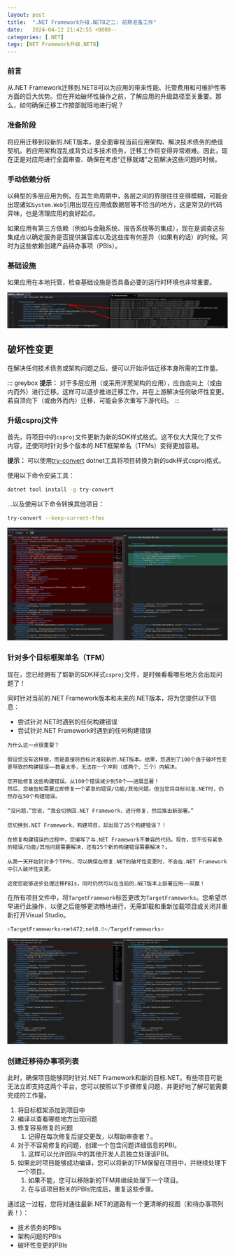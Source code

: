 ```yaml
---
layout: post
title:  ".NET Framework升级.NET8之二: 前期准备工作"
date:   2024-04-12 21:42:55 +0800--
categories: [.NET]
tags: [NET Framework升级.NET8]  
---
```


### 前言

从.NET Framework迁移到.NET8可以为应用的带来性能、托管费用和可维护性等方面的巨大优势。但在开始破坏性操作之前，了解应用的升级路径至关重要。那么，如何确保迁移工作按部就班地进行呢？

### 准备阶段

将应用迁移到较新的.NET版本，是全面审视当前应用架构、解决技术债务的绝佳契机。若应用架构混乱或背负过多技术债务，迁移工作将变得异常艰难。因此，现在正是对应用进行全面审查、确保在考虑“迁移就绪”之前解决这些问题的时候。

### 手动依赖分析

以典型的多层应用为例，在其生命周期中，各层之间的界限往往变得模糊，可能会出现诸如`System.Web`引用出现在应用或数据层等不恰当的地方，这是常见的代码异味，也是清理应用的良好起点。

如果应用有第三方依赖（例如与金融系统、报告系统等的集成），现在是调查这些集成点以确定服务是否提供兼容库以及这些库有何差异（如果有的话）的时候。同时为这些依赖创建产品待办事项（PBIs）。

### 基础设施

如果应用在本地托管，检查基础设施是否具备必要的运行时环境也非常重要。

![安装必要的.NET 8运行时](/assets/imgs/related-runtimes.png)

## 破坏性变更

在解决任何技术债务或架构问题之后，便可以开始评估迁移本身所需的工作量。

::: greybox
**提示：** 对于多层应用（或采用洋葱架构的应用），应自底向上（或由内而外）进行迁移。这样可以逐步推进迁移工作，并在上游解决任何破坏性变更。若自顶向下（或由外而内）迁移，可能会多次重写下游代码。
:::

### 升级csproj文件

首先，将项目中的`csproj`文件更新为新的SDK样式格式。这不仅大大简化了文件内容，还使同时针对多个版本的.NET框架单名（TFMs）变得更加容易。

**提示：** 可以使用[try-convert](https://github.com/dotnet/try-convert?wt.mc_id=MVP_324329) dotnet工具将项目转换为新的sdk样式csproj格式。

使用以下命令安装工具：

```bash
dotnet tool install -g try-convert
```

...以及使用以下命令转换其他项目：

```bash
try-convert --keep-current-tfms
```

![旧版csproj文件与新版SDK csproj文件的区别](/assets/imgs/legacy-vs-sdk.png)

### 针对多个目标框架单名（TFM）

现在，您已经拥有了崭新的SDK样式`csproj`文件，是时候看看哪些地方会出现问题了！

同时针对当前的.NET Framework版本和未来的.NET版本，将为您提供以下信息：

- 尝试针对.NET时遇到的任何构建错误
- 尝试针对.NET Framework时遇到的任何构建错误

```text
为什么这一点很重要？

假设您没有这样做，而是直接将目标对准较新的.NET版本。结果，您遇到了100个由于破坏性变更导致的构建错误——数量太多，无法在一个冲刺（或两个、三个）内解决。

您开始修复这些构建错误。从100个错误减少到50个——进展显著！
然后，您被告知需要立即修复一个紧急的错误/功能/其他问题。但当您将目标对准.NET时，仍然存在50个构建错误。

“没问题，”您说，“我会切换回.NET Framework，进行修复，然后推出新部署。”

您切换到.NET Framework，构建项目，却出现了25个构建错误？！

在修复构建错误的过程中，您编写了与.NET Framework不兼容的代码。现在，您不仅有紧急的错误/功能/其他问题需要解决，还有25个新的构建错误需要解决？。

从第一天开始针对多个TFMs，可以确保在修复.NET的破坏性变更时，不会在.NET Framework中引入破坏性变更。

这使您能够逐步处理迁移PBIs，同时仍然可以在当前的.NET版本上部署应用——双赢！
```

在所有项目文件中，将`TargetFramework`标签更改为`TargetFrameworks`。您希望尽早进行此操作，以便之后能够更流畅地进行，无需卸载和重新加载项目或关闭并重新打开Visual Studio。

```csharp
<TargetFrameworks>net472;net8.0</TargetFrameworks>
```

![针对多个目标框架时的坏例子和好例子](/assets/imgs/good-example-vs-bad-example-tfms.png)

### 创建迁移待办事项列表

此时，确保项目能够同时针对.NET Framework和新的目标.NET。有些项目可能无法立即支持这两个平台，您可以按照以下步骤修复问题，并更好地了解可能需要完成的工作量。

1. 将目标框架添加到项目中
2. 编译以查看哪些地方出现问题
3. 修复容易修复的问题
   1. 记得在每次修复后提交更改，以帮助审查者？。
4. 对于不容易修复的问题，创建一个包含问题详细信息的PBI。
   1. 这样可以允许团队中的其他开发人员独立处理该PBI。
5. 如果此时项目能够成功编译，您可以将新的TFM保留在项目中，并继续处理下一个项目。
   1. 如果不能，您可以移除新的TFM并继续处理下一个项目。
   2. 在与该项目相关的PBIs完成后，重复这些步骤。

通过这一过程，您将对通往最新.NET的道路有一个更清晰的视图（和待办事项列表！）：

- 技术债务的PBIs
- 架构问题的PBIs
- 破坏性变更的PBIs
  